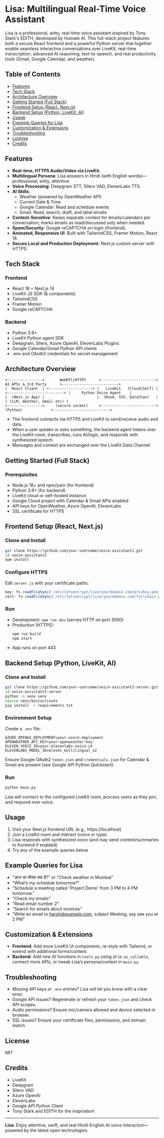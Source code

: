 # Lisa: Multilingual Real-Time Voice Assistant

Lisa is a professional, witty, real-time voice assistant inspired by Tony Stark's EDITH, developed by Humate AI. This full-stack project features both a secure React frontend and a powerful Python server that together enable seamless interactive conversations over LiveKit, real-time transcription, advanced AI reasoning, text-to-speech, and real productivity tools (Gmail, Google Calendar, and weather).

## Table of Contents
- [Features](#features)
- [Tech Stack](#tech-stack)
- [Architecture Overview](#architecture-overview)
- [Getting Started (Full Stack)](#getting-started-full-stack)
- [Frontend Setup (React, Next.js)](#frontend-setup-react-nextjs)
- [Backend Setup (Python, LiveKit, AI)](#backend-setup-python-livekit-ai)
- [Usage](#usage)
- [Example Queries for Lisa](#example-queries-for-lisa)
- [Customization & Extensions](#customization--extensions)
- [Troubleshooting](#troubleshooting)
- [License](#license)
- [Credits](#credits)

## Features

- **Real-time, HTTPS Audio/Video via LiveKit.**
- **Multilingual Persona**: Lisa answers in Hindi (with English words)—professional, witty, attentive.
- **Voice Processing**: Deepgram STT, Silero VAD, ElevenLabs TTS.
- **AI Skills**:
  - Weather (powered by OpenWeather API)
  - Current Date & Time
  - Google Calendar: Read and schedule events
  - Gmail: Read, search, draft, and label emails
- **Context-Sensitive**: Keeps separate context for emails/calendars per conversation; marks emails as read/discussed only when needed.
- **Spam/Security**: Google reCAPTCHA on login (frontend).
- **Animated, Responsive UI**: Built with TailwindCSS, Framer Motion, React 18.
- **Secure Local and Production Deployment**: Next.js custom server with HTTPS.

## Tech Stack

### Frontend

- React 18 + Next.js 14
- LiveKit JS SDK (& components)
- TailwindCSS
- Framer Motion
- Google reCAPTCHA

### Backend

- Python 3.9+
- LiveKit Python agent SDK
- Deepgram, Silero, Azure OpenAI, ElevenLabs Plugins
- Google Calendar/Gmail Python API clients
- .env and OAuth2 credentials for secret management

## Architecture Overview

```
+----------------+       WebRTC/HTTPS      +-------------------------+      AI APIs & 3rd Party      +--------------------------+
|  React Client  | <--------------------> |   LiveKit   (Cloud/Self) | <--------------------------> |     Python Voice Agent    |
|  (Next.js App) |                        |  (Room, SFU, DataChan)   |                             | (LLM, Weather, Gmail etc) |
+----------------+     (secure socket)     +-------------------------+         (Python)             +--------------------------+
```

- The frontend connects via HTTPS and LiveKit to send/receive audio and data.
- When a user speaks or asks something, the backend agent listens over the LiveKit room, transcribes, runs AI/logic, and responds with synthesized speech.
- Messages and context are exchanged over the LiveKit Data Channel.

## Getting Started (Full Stack)

### Prerequisites

- Node.js 18+ and npm/yarn (for frontend)
- Python 3.9+ (for backend)
- LiveKit cloud or self-hosted instance
- Google Cloud project with Calendar & Gmail APIs enabled
- API keys for OpenWeather, Azure OpenAI, ElevenLabs
- SSL certificate for HTTPS

## Frontend Setup (React, Next.js)

### Clone and Install

```bash
git clone https://github.com/your-username/voice-assistant2.git
cd voice-assistant2
npm install
```

### Configure HTTPS

Edit `server.js` with your certificate paths:

```js
key: fs.readFileSync('/etc/letsencrypt/live/yourdomain.com/privkey.pem'),
cert: fs.readFileSync('/etc/letsencrypt/live/yourdomain.com/fullchain.pem'),
```

### Run

- Development: `npm run dev` (serves HTTP on port 3000)
- Production (HTTPS):
  ```bash
  npm run build
  npm start
  ```
- App runs on port 443

## Backend Setup (Python, LiveKit, AI)

### Clone and Install

```bash
git clone https://github.com/your-username/voice-assistant2-server.git
cd voice-assistant2-server
python -m venv venv
source venv/bin/activate
pip install -r requirements.txt
```

### Environment Setup

Create a `.env` file:

```
AZURE_OPENAI_DEPLOYMENT=your-azure-deployment
OPENWEATHER_API_KEY=your-openweather-key
ELEVEN_VOICE_ID=your-elevenlabs-voice-id
ELEVENLABS_MODEL_ID=eleven_multilingual_v2
```

Ensure Google OAuth2 `token.json` and `credentials.json` for Calendar & Gmail are present (see Google API Python Quickstart).

### Run

```bash
python main.py
```

Lisa will connect to the configured LiveKit room, process users as they join, and respond over voice.

## Usage

1. Visit your Next.js frontend URL (e.g., https://localhost)
2. Join a LiveKit room and interact (voice or type)
3. Lisa responds with synthesized voice (and may send context/summaries to frontend if enabled)
4. Try any of the example queries below

## Example Queries for Lisa

- "आज का मौसम क्या है?" or "Check weather in Mumbai"
- "What’s my schedule tomorrow?"
- "Schedule a meeting called 'Project Demo' from 3 PM to 4 PM tomorrow."
- "Check my emails"
- "Read email number 2"
- "Search for emails about invoices"
- "Write an email to harsh@example.com, subject Meeting, say see you at 2 PM"

## Customization & Extensions

- **Frontend**: Add more LiveKit UI components, re-style with Tailwind, or extend with additional forms/content.
- **Backend**: Add new AI functions in `tools.py` using `@llm.ai_callable`, connect more APIs, or tweak Lisa’s persona/context in `main.py`.

## Troubleshooting

- Missing API keys or `.env` entries? Lisa will let you know with a clear error.
- Google API issues? Regenerate or refresh your `token.json` and check API scopes.
- Audio permissions? Ensure mic/camera allowed and device selected in browser.
- SSL issues? Ensure your certificate files, permissions, and domain match.

## License

MIT

## Credits

- LiveKit
- Deepgram
- Silero VAD
- Azure OpenAI
- ElevenLabs
- Google API Python Client
- Tony Stark and EDITH for the inspiration!

---

**Lisa**: Enjoy attentive, swift, and real Hindi-English AI voice interaction—powered by the latest open technologies.
